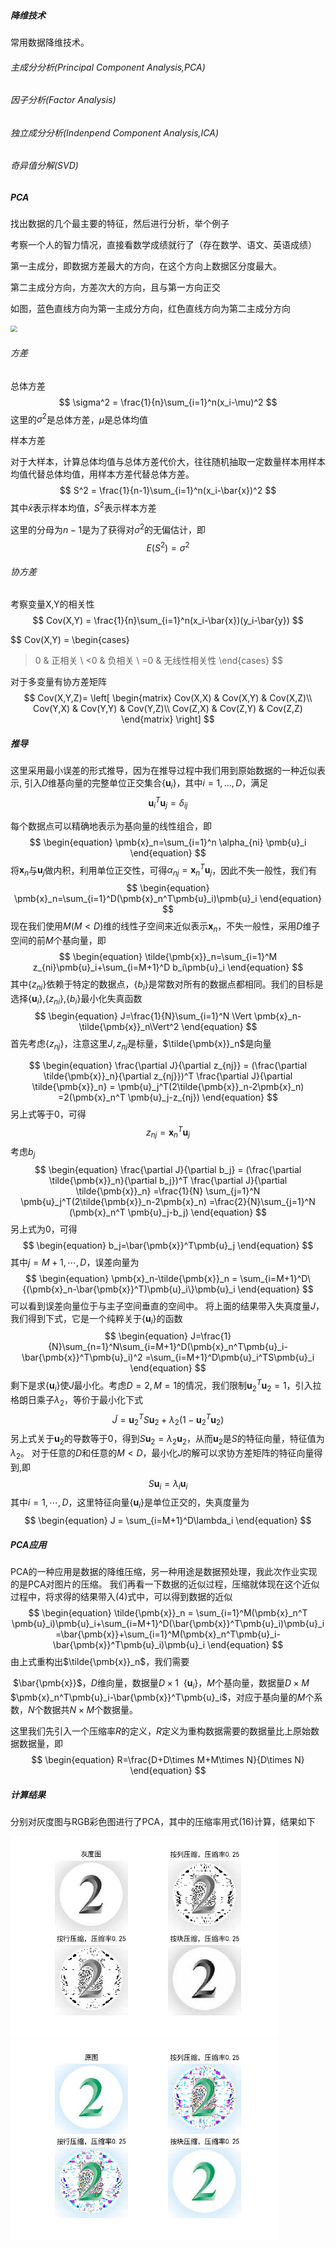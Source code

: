 ##### 降维技术

常用数据降维技术。

###### 主成分分析(Principal Component Analysis,PCA)

###### 因子分析(Factor Analysis)

###### 独立成分分析(Indenpend Component Analysis,ICA)

###### 奇异值分解(SVD)

##### PCA

找出数据的几个最主要的特征，然后进行分析，举个例子

考察一个人的智力情况，直接看数学成绩就行了（存在数学、语文、英语成绩）

第一主成分，即数据方差最大的方向，在这个方向上数据区分度最大。

第二主成分方向，方差次大的方向，且与第一方向正交

如图，蓝色直线方向为第一主成分方向，红色直线方向为第二主成分方向

<img src=".\pic.\zcf.png" style="zoom:67%;" />

###### 方差

总体方差
$$
\sigma^2 = \frac{1}{n}\sum_{i=1}^n(x_i-\mu)^2
$$
这里的$\sigma^2$是总体方差，$\mu$是总体均值

样本方差

对于大样本，计算总体均值与总体方差代价大，往往随机抽取一定数量样本用样本均值代替总体均值，用样本方差代替总体方差。
$$
S^2 = \frac{1}{n-1}\sum_{i=1}^n(x_i-\bar{x})^2
$$
其中$\bar{x}$表示样本均值，$S^2$表示样本方差

这里的分母为$n-1$是为了获得对$\sigma^2$的无偏估计，即
$$
E(S^2) = \sigma^2
$$

###### 协方差

考察变量X,Y的相关性
$$
Cov(X,Y) = \frac{1}{n}\sum_{i=1}^n(x_i-\bar{x})(y_i-\bar{y})
$$

$$
Cov(X,Y) =
\begin{cases}
>0 & 正相关 \\
<0 & 负相关 \\
=0 & 无线性相关性
\end{cases}
$$

对于多变量有协方差矩阵
$$
Cov(X,Y,Z)=
\left[
\begin{matrix}
Cov(X,X) & Cov(X,Y) & Cov(X,Z)\\
Cov(Y,X) & Cov(Y,Y) & Cov(Y,Z)\\
Cov(Z,X) & Cov(Z,Y) & Cov(Z,Z)
\end{matrix}
\right]
$$


##### 推导

这里采用最小误差的形式推导，因为在推导过程中我们用到原始数据的一种近似表示,
引入$D$维基向量的完整单位正交集合$\{\pmb {u}_i\}$，其中$i=1,\dots,D$，满足
$$
\begin{equation}
	\pmb {u}_i^T\pmb{u}_j=\delta_{ij}
\end{equation}
$$


每个数据点可以精确地表示为基向量的线性组合，即
$$
\begin{equation}
    \pmb{x}_n=\sum_{i=1}^n \alpha_{ni} \pmb{u}_i
\end{equation}
$$
将$\pmb{x}_n$与$\pmb{u}_j$做内积，利用单位正交性，可得$\alpha_{nj}=\pmb{x}_n^T\pmb{u}_j$，因此不失一般性，我们有
$$
\begin{equation}
    \pmb{x}_n=\sum_{i=1}^D(\pmb{x}_n^T\pmb{u}_i)\pmb{u}_i
\end{equation}
$$
现在我们使用$M(M<D)$维的线性子空间来近似表示$\pmb{x}_n$，不失一般性，采用$D$维子空间的前$M$个基向量，即
$$
\begin{equation}
    \tilde{\pmb{x}}_n=\sum_{i=1}^M z_{ni}\pmb{u}_i+\sum_{i=M+1}^D b_i\pmb{u}_i
\end{equation}
$$
其中$\{z_{ni}\}$依赖于特定的数据点，$\{b_i\}$是常数对所有的数据点都相同。我们的目标是选择$\{\pmb{u}_i\}$,$\{z_{ni}\}$,$\{b_i\}$最小化失真函数
$$
\begin{equation}
    J=\frac{1}{N}\sum_{i=1}^N \Vert \pmb{x}_n-\tilde{\pmb{x}}_n\Vert^2
\end{equation}
$$
首先考虑$\{z_{nj}\}$，注意这里$J,z_{nj}$是标量，$\tilde{\pmb{x}}_n$是向量

$$
\begin{equation}
\frac{\partial J}{\partial z_{nj}} = (\frac{\partial \tilde{\pmb{x}}_n}{\partial z_{nj}})^T \frac{\partial J}{\partial \tilde{\pmb{x}}_n} 
= \pmb{u}_j^T(2\tilde{\pmb{x}}_n-2\pmb{x}_n)
=2(\pmb{x}_n^T \pmb{u}_j-z_{nj})
\end{equation}
$$
另上式等于0，可得
$$
\begin{equation}
    z_{nj} = \pmb{x}_n^T\pmb{u}_j
\end{equation}
$$
考虑$b_j$
$$
\begin{equation}
\frac{\partial J}{\partial b_j} = (\frac{\partial \tilde{\pmb{x}}_n}{\partial b_j})^T \frac{\partial J}{\partial \tilde{\pmb{x}}_n} 
=\frac{1}{N} \sum_{j=1}^N \pmb{u}_j^T(2\tilde{\pmb{x}}_n-2\pmb{x}_n)
=\frac{2}{N}\sum_{j=1}^N (\pmb{x}_n^T \pmb{u}_j-b_j)
\end{equation}
$$
另上式为0，可得
$$
\begin{equation}
	b_j=\bar{\pmb{x}}^T\pmb{u}_j
\end{equation}
$$
其中$j=M+1,\cdots,D$，误差向量为
$$
\begin{equation}
	\pmb{x}_n-\tilde{\pmb{x}}_n = \sum_{i=M+1}^D\{(\pmb{x}_n-\bar{\pmb{x}}^T)\pmb{u}_i\}\pmb{u}_i
\end{equation}
$$
可以看到误差向量位于与主子空间垂直的空间中。
将上面的结果带入失真度量$J$，我们得到下式，它是一个纯粹关于$\{\pmb{u}_i\}$的函数
$$
\begin{equation}
	J=\frac{1}{N}\sum_{n=1}^N\sum_{i=M+1}^D(\pmb{x}_n^T\pmb{u}_i-\bar{\pmb{x}}^T\pmb{u}_i)^2
	=\sum_{i=M+1}^D\pmb{u}_i^TS\pmb{u}_i
\end{equation}
$$
剩下是求$\{\pmb{u}_i\}$使$J$最小化。考虑$D=2,M=1$的情况，我们限制$\pmb{u}_2^T\pmb{u}_2=1$，引入拉格朗日乘子$\lambda_2$，等价于最小化下式
$$
\begin{equation}
	\tilde{J}=\pmb{u}_2^TS\pmb{u}_2+\lambda_2(1-\pmb{u}_2^T\pmb{u}_2)
\end{equation}
$$
另上式关于$\pmb{u}_2$的导数等于0，得到$S\pmb{u}_2=\lambda_2\pmb{u}_2$，从而$\pmb{u}_2$是$S$的特征向量，特征值为$\lambda_2$。
对于任意的$D$和任意的$M<D$，最小化$J$的解可以求协方差矩阵的特征向量得到,即
$$
\begin{equation}
	S\pmb{u}_i=\lambda_i\pmb{u}_i
\end{equation}
$$
其中$i=1,\cdots,D$，这里特征向量$\{\pmb{u}_i\}$是单位正交的，失真度量为
$$
\begin{equation}
	J = \sum_{i=M+1}^D\lambda_i
\end{equation}
$$

##### PCA应用

PCA的一种应用是数据的降维压缩，另一种用途是数据预处理，我此次作业实现的是PCA对图片的压缩。
我们再看一下数据的近似过程，压缩就体现在这个近似过程中，将求得的结果带入(4)式中，可以得到数据的近似
$$
\begin{equation}
\tilde{\pmb{x}}_n = \sum_{i=1}^M(\pmb{x}_n^T \pmb{u}_i)\pmb{u}_i+\sum_{i=M+1}^D(\bar{\pmb{x}}^T\pmb{u}_i)\pmb{u}_i
	=\bar{\pmb{x}}+\sum_{i=1}^M(\pmb{x}_n^T\pmb{u}_i-\bar{\pmb{x}}^T\pmb{u}_i)\pmb{u}_i
\end{equation}
$$
由上式重构出$\tilde{\pmb{x}}_n$，我们需要

​	$\bar{\pmb{x}}$，$D$维向量，数据量$D\times 1$
​	$\{\pmb{u}_i\}$，$M$个基向量，数据量$D \times M$
​	$\pmb{x}_n^T\pmb{u}_i-\bar{\pmb{x}}^T\pmb{u}_i$，对应于基向量的$M$个系数，$N$个数据共$N \times M$个数据量。

这里我们先引入一个压缩率$R$的定义，$R$定义为重构数据需要的数据量比上原始数据数据量，即
$$
\begin{equation}
	R=\frac{D+D\times M+M\times N}{D\times N}
\end{equation}
$$

##### 计算结果

分别对灰度图与RGB彩色图进行了PCA，其中的压缩率用式(16)计算，结果如下

<img src=".\pic\L.jpeg" style="zoom:67%;" />

<img src=".\pic\rgb.jpeg" style="zoom:67%;" />

